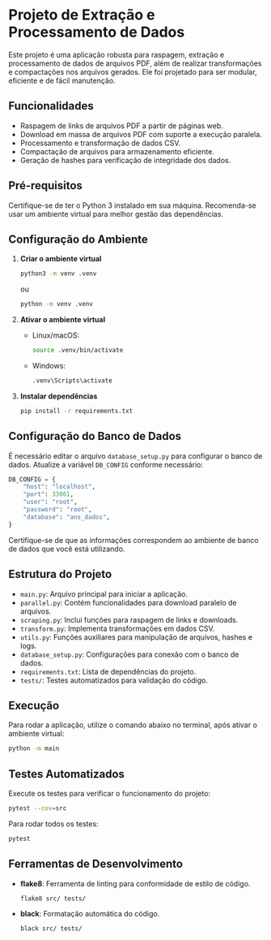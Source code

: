 # Projeto de Extração e Processamento de Dados

Este projeto é uma aplicação robusta para raspagem, extração e processamento de dados de arquivos PDF, além de realizar transformações e compactações nos arquivos gerados. Ele foi projetado para ser modular, eficiente e de fácil manutenção.

## Funcionalidades

- Raspagem de links de arquivos PDF a partir de páginas web.
- Download em massa de arquivos PDF com suporte a execução paralela.
- Processamento e transformação de dados CSV.
- Compactação de arquivos para armazenamento eficiente.
- Geração de hashes para verificação de integridade dos dados.

## Pré-requisitos

Certifique-se de ter o Python 3 instalado em sua máquina. Recomenda-se usar um ambiente virtual para melhor gestão das dependências.

## Configuração do Ambiente

1. **Criar o ambiente virtual**  
   ```bash
   python3 -m venv .venv
   ```
   ou
      ```bash
   python -m venv .venv
   ```

2. **Ativar o ambiente virtual**  
   - Linux/macOS:
     ```bash
     source .venv/bin/activate
     ```
   - Windows:
     ```bash
     .venv\Scripts\activate
     ```

3. **Instalar dependências**  
   ```bash
   pip install -r requirements.txt
   ```

## Configuração do Banco de Dados

É necessário editar o arquivo `database_setup.py` para configurar o banco de dados. Atualize a variável `DB_CONFIG` conforme necessário:

```python
DB_CONFIG = {
    "host": "localhost",
    "port": 33061,
    "user": "root",
    "password": "root",
    "database": "ans_dados",
}
```

Certifique-se de que as informações correspondem ao ambiente de banco de dados que você está utilizando.

## Estrutura do Projeto

- `main.py`: Arquivo principal para iniciar a aplicação.
- `parallel.py`: Contém funcionalidades para download paralelo de arquivos.
- `scraping.py`: Inclui funções para raspagem de links e downloads.
- `transform.py`: Implementa transformações em dados CSV.
- `utils.py`: Funções auxiliares para manipulação de arquivos, hashes e logs.
- `database_setup.py`: Configurações para conexão com o banco de dados.
- `requirements.txt`: Lista de dependências do projeto.
- `tests/`: Testes automatizados para validação do código.

## Execução

Para rodar a aplicação, utilize o comando abaixo no terminal, após ativar o ambiente virtual:

```bash
python -m main
```

## Testes Automatizados

Execute os testes para verificar o funcionamento do projeto:

```bash
pytest --cov=src
```

Para rodar todos os testes:
```bash
pytest
```

## Ferramentas de Desenvolvimento

- **flake8**: Ferramenta de linting para conformidade de estilo de código.
  ```bash
  flake8 src/ tests/
  ```
- **black**: Formatação automática do código.
  ```bash
  black src/ tests/
  ```